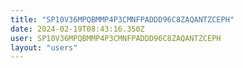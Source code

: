 ```yaml
---
title: "SP10V36MPQBMMP4P3CMNFPADDD96C8ZAQANTZCEPH"
date: 2024-02-19T08:43:16.350Z
user: SP10V36MPQBMMP4P3CMNFPADDD96C8ZAQANTZCEPH
layout: "users"
---
```

    